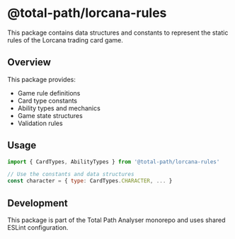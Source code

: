 # @total-path/lorcana-rules

This package contains data structures and constants to represent the static rules of the Lorcana trading card game.

## Overview

This package provides:
- Game rule definitions
- Card type constants
- Ability types and mechanics
- Game state structures
- Validation rules

## Usage

```javascript
import { CardTypes, AbilityTypes } from '@total-path/lorcana-rules'

// Use the constants and data structures
const character = { type: CardTypes.CHARACTER, ... }
```

## Development

This package is part of the Total Path Analyser monorepo and uses shared ESLint configuration.
